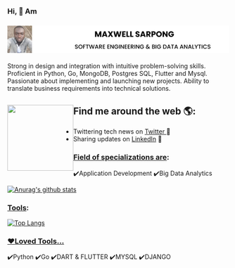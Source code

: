 ### Hi, 👋 Am

### <img src="https://raw.githubusercontent.com/maxwellsarpong/maxwellsarpong/master/sarp.jpg" alt="banner that says Maxwell Sarpong - software engineer">
Strong in design and integration with intuitive problem-solving skills. Proficient in Python, Go, MongoDB, Postgres SQL, Flutter and Mysql. Passionate about implementing and launching new projects. Ability to translate business requirements into technical solutions.

## Find me around the web 🌎: <img align="left" width="150" height="150" src="https://github.com/M0nica/M0nica/blob/main/octomonica/m0nica-octocat-rotating.gif?raw=true">
- Twittering tech news on <a href="https://twitter.com/max_quophi"> Twitter </a>:penguin:
- Sharing updates on <a href="https://www.linkedin.com/in/maxwell-sarpong-8807a7158/">LinkedIn</a> 💼

### <u>Field of specializations are</u>:
:heavy_check_mark:Application Development 
:heavy_check_mark:Big Data Analytics

[![Anurag's github stats](https://github-readme-stats.vercel.app/api?username=maxwellsarpong&hide=contribs,prs&show_icons=true&theme=radical)](https://github.com/anuraghazra/github-readme-stats)

### <u>Tools</u>:
[![Top Langs](https://github-readme-stats.vercel.app/api/top-langs/?username=maxwellsarpong)](https://github.com/anuraghazra/github-readme-stats)

### <u>:heart:Loved Tools...</u>
:heavy_check_mark:Python
:heavy_check_mark:Go
:heavy_check_mark:DART & FLUTTER
:heavy_check_mark:MYSQL
:heavy_check_mark:DJANGO
	

<!--
**maxwellsarpong/maxwellsarpong** is a ✨ _special_ ✨ repository because its `README.md` (this file) appears on your GitHub profile.

Here are some ideas to get you started:

- 🔭 I’m currently working on ...
- 🌱 I’m currently learning ...
- 👯 I’m looking to collaborate on ...
- 🤔 I’m looking for help with ...
- 💬 Ask me about ...
- 📫 How to reach me: ...
- 😄 Pronouns: ...
- ⚡ Fun fact: ...
-->
